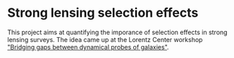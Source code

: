 # Strong lensing selection effects

This project aims at quantifying the imporance of selection effects in strong lensing surveys.
The idea came up at the Lorentz Center workshop ["Bridging gaps between dynamical probes of galaxies"](https://www.lorentzcenter.nl/bridging-gaps-between-dynamical-probes-of-galaxies-2022.html).
